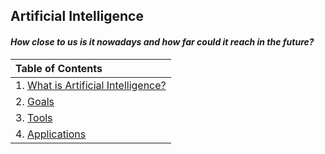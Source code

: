 ## Artificial Intelligence 
#### *How close to us is it nowadays and how far could it reach in the future?*

|Table of Contents|
|:------|
| 1. [What is Artificial Intelligence?](https://github.com/balazodeldiablo/Software-Development-Tools---Assigment-2/blob/main/Artificial%20Intelligence%20-%20Wiki/Artificial_Intelligence.md) |
| 2. [Goals](https://github.com/balazodeldiablo/Software-Development-Tools---Assigment-2/blob/main/Artificial%20Intelligence%20-%20Wiki/Goals.md) |
| 3. [Tools](https://github.com/balazodeldiablo/Software-Development-Tools---Assigment-2/blob/main/Artificial%20Intelligence%20-%20Wiki/Tools.md) |
| 4. [Applications](https://github.com/balazodeldiablo/Software-Development-Tools---Assigment-2/blob/main/Artificial%20Intelligence%20-%20Wiki/Application.md)|
